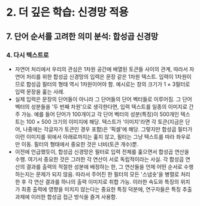 # 2. 더 깊은 학습: 신경망 적용
## 7. 단어 순서를 고려한 의미 분석: 합성곱 신경망
### 4. 다시 텍스트로
- 자연어 처리에서 우리의 관심은 1차원 공간에 배열된 토큰들 사이의 관계, 따라서 자연어 처리를 위한 합성곱 신경망의 입력은 문장 같은 1차원 텍스트. 입력이 1차원이므로 합성곱 필터의 형태 역시 1차원이어야 함. 예시로는 창의 크기가 1 $\times$ 3필터로 입력 문장을 훑는 사례.
- 실제 입력은 문장의 단어들이 아니라 그 단어들의 단어 벡터들로 이루어짐. 그 단어 벡터의 성분들을 '두 번째 차원'으로 생각한다면, 입력 텍스트를 일종의 이미지로 간주 가능. 예를 들어 단어가 100개이고 각 단어 벡터의 성분(특징)이 500개인 텍스트는 100 $\times$ 500 크기의 이미지에 해당. 텍스트가 '이미지'라면 각 토큰(지금은 단어, 나중에는 각글자가 토큰인 경우 포함)은 '픽셀'에 해당. 그렇지만 합성곱 필터가 이런 이미지를 위에서 아래로까지는 훑지 않고, 필터는 그냥 텍스트를 따라 좌우로만 이동. 필터의 형태에서 중요한 것은 너비(토큰 개수)뿐. 
- 이전에 언급했듯이, 합성곱 신경망은 필터로 입력 전체를 훑으면서 합성곱 연산을 수행. 여기서 중요한 것은 그러한 각 연산이 서로 독립적이라는 사실. 각 합성곱 연산의 결과를 출력의 적절한 성분에 배정하는 한, 그 연산들을 언제 어떤 순서로 수행하는지는 문제가 되지 않음. 따라서 주어진 한 필터의 모든 '스냅숏'을 병렬로 처리한 후 각 연산 결과를 하나의 출력 이미지로 취합 가능. 이러한 속도와 특징의 위치가 최종 출력에 영향을 미치지 않는다는 중요한 특징 덕분에, 연구자들은 특징 추출 과제에 이러한 합성곱 접근 방식을 즐겨 사용함.